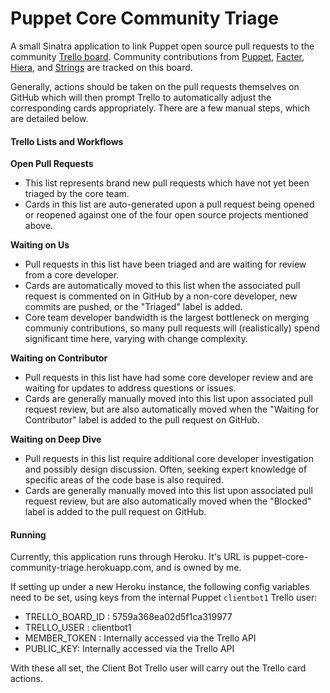 # Puppet Core Community Triage

A small Sinatra application to link Puppet open source pull requests to the community [Trello board](https://trello.com/b/YCzBvzHW). Community contributions from [Puppet](https://github.com/puppetlabs/puppet), [Facter](https://github.com/puppetlabs/facter), [Hiera](https://github.com/puppetlabs/hiera), and [Strings](https://github.com/puppetlabs/puppetlabs-strings) are tracked on this board.

Generally, actions should be taken on the pull requests themselves on GitHub which will then prompt Trello to automatically adjust the corresponding cards appropriately. There are a few manual steps, which are detailed below.

#### Trello Lists and Workflows
**Open Pull Requests**
* This list represents brand new pull requests which have not yet been triaged by the core team. 
* Cards in this list are auto-generated upon a pull request being opened or reopened against one of the four open source projects mentioned above.

**Waiting on Us**
* Pull requests in this list have been triaged and are waiting for review from a core developer.
* Cards are automatically moved to this list when the associated pull request is commented on in GitHub by a non-core developer, new commits are pushed, or the "Triaged" label is added.
* Core team developer bandwidth is the largest bottleneck on merging communiy contributions, so many pull requests will (realistically) spend significant time here, varying with change complexity.

**Waiting on Contributor**
* Pull requests in this list have had some core developer review and are waiting for updates to address questions or issues.
* Cards are generally manually moved into this list upon associated pull request review, but are also automatically moved when the "Waiting for Contributor" label is added to the pull request on GitHub.

**Waiting on Deep Dive**
* Pull requests in this list require additional core developer investigation and possibly design discussion. Often, seeking expert knowledge of specific areas of the code base is also required.
* Cards are generally manually moved into this list upon associated pull request review, but are also automatically moved when the "Blocked" label is added to the pull request on GitHub.

#### Running ####

Currently, this application runs through Heroku. It's URL is puppet-core-community-triage.herokuapp.com, and is owned by me.

If setting up under a new Heroku instance, the following config variables need to be set, using keys from the internal Puppet `clientbot1` Trello user:
* TRELLO_BOARD_ID : 5759a368ea02d5f1ca319977
* TRELLO_USER : clientbot1
* MEMBER_TOKEN : Internally accessed via the Trello API
* PUBLIC_KEY: Internally accessed via the Trello API

With these all set, the Client Bot Trello user will carry out the Trello card actions.
